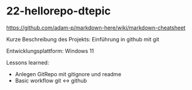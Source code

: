# 22-hellorepo-dtepic

https://github.com/adam-p/markdown-here/wiki/markdown-cheatsheet

Kurze Beschreibung des Projekts: Einführung in github mit git

Entwicklungsplattform: Windows 11

Lessons learned:
* Anlegen GitRepo mit gitignore und readme
* Basic workflow git <-> github
